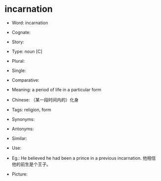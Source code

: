 # incarnation

- Word: incarnation
- Cognate: 
- Story: 

- Type: noun [C]
- Plural: 
- Single: 
- Comparative: 
- Meaning: a period of life in a particular form
- Chinese: （某一段时间内的）化身
- Tags: religion, form
- Synonyms: 
- Antonyms: 
- Similar: 
- Use: 
- Eg.: He believed he had been a prince in a previous incarnation. 他相信他的前生是个王子。
- Picture: 

